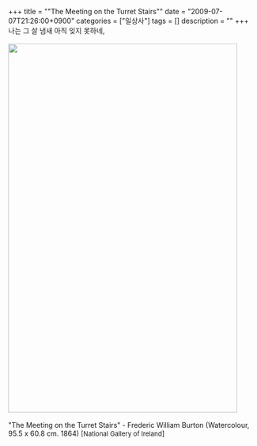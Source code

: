 +++
title = "\"The Meeting on the Turret Stairs\""
date = "2009-07-07T21:26:00+0900"
categories = ["일상사"]
tags = []
description = ""
+++
<span class="copyright_entry" style="display:block;" title="&quot;The Meeting on the Turret Stairs&quot;@@**@@http://shed.egloos.com/1926016"></span>나는 그 살 냄새 아직 잊지 못하네,
<br>
<br>
<img border="0" onmouseover="this.style.cursor='pointer'" alt="" src="/attachment/1926016_1.jpg" width="463" height="746" onclick="Control.Modal.openDialog(this, event, 'http://pds15.egloos.com/pds/200907/07/82/a0003782_4a533dc3f263a.jpg', 463, 746);">
<br>
<br>"The Meeting on the Turret Stairs" - Frederic William Burton (Watercolour, 95.5 x 60.8 cm. 1864) 
<font size="-1">[National Gallery of Ireland</font>]
<br> 
<!--
       <rdf:RDF xmlns:rdf="http://www.w3.org/1999/02/22-rdf-syntax-ns#"
		    xmlns:dc="http://purl.org/dc/elements/1.1/"
		    xmlns:trackback="http://madskills.com/public/xml/rss/module/trackback/">
       <rdf:Description
	        rdf:about="http://shed.egloos.com/1926016"
	        dc:identifier="http://shed.egloos.com/1926016"
	        dc:title="&quot;The Meeting on the Turret Stairs&quot;"
	        trackback:ping="http://shed.egloos.com/tb/1926016"/>
       </rdf:RDF>
       -->

<ul></ul>